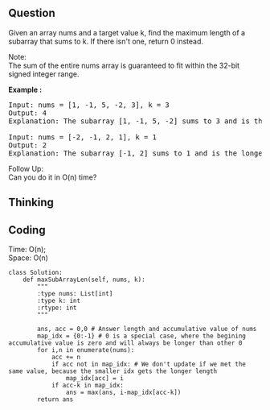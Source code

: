## Question
Given an array nums and a target value k, find the maximum length of a subarray that sums to k. If there isn't one, return 0 instead.<br>

Note:<br>
The sum of the entire nums array is guaranteed to fit within the 32-bit signed integer range.

**Example :**   
<pre>
Input: nums = [1, -1, 5, -2, 3], k = 3
Output: 4 
Explanation: The subarray [1, -1, 5, -2] sums to 3 and is the longest.

Input: nums = [-2, -1, 2, 1], k = 1
Output: 2 
Explanation: The subarray [-1, 2] sums to 1 and is the longest.
</pre>

Follow Up:<br>
Can you do it in O(n) time?

## Thinking


## Coding
Time: O(n);<br>
Space: O(n)
```python3
class Solution:
    def maxSubArrayLen(self, nums, k):
        """
        :type nums: List[int]
        :type k: int
        :rtype: int
        """
        
        ans, acc = 0,0 # Answer length and accumulative value of nums
        map_idx = {0:-1} # 0 is a special case, where the begining accumulative value is zero and will always be longer than other 0
        for i,n in enumerate(nums):
            acc += n
            if acc not in map_idx: # We don't update if we met the same value, because the smaller idx gets the longer length
                map_idx[acc] = i
            if acc-k in map_idx:
                ans = max(ans, i-map_idx[acc-k])
        return ans
```
